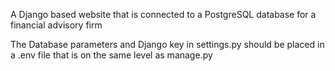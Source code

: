 A Django based website that is connected to a PostgreSQL database for a financial advisory firm

The Database parameters and Django key in settings.py should be placed in a .env file that is on the same level as manage.py

